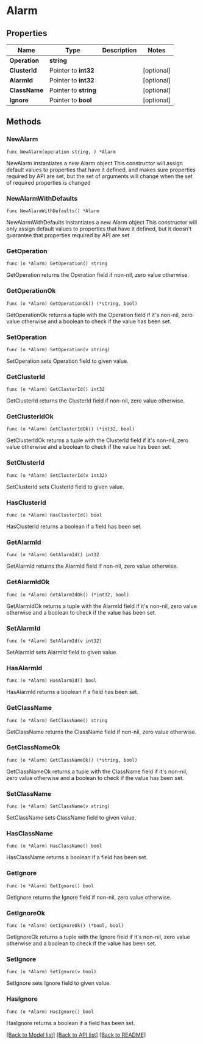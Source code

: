 # Alarm

## Properties

Name | Type | Description | Notes
------------ | ------------- | ------------- | -------------
**Operation** | **string** |  | 
**ClusterId** | Pointer to **int32** |  | [optional] 
**AlarmId** | Pointer to **int32** |  | [optional] 
**ClassName** | Pointer to **string** |  | [optional] 
**Ignore** | Pointer to **bool** |  | [optional] 

## Methods

### NewAlarm

`func NewAlarm(operation string, ) *Alarm`

NewAlarm instantiates a new Alarm object
This constructor will assign default values to properties that have it defined,
and makes sure properties required by API are set, but the set of arguments
will change when the set of required properties is changed

### NewAlarmWithDefaults

`func NewAlarmWithDefaults() *Alarm`

NewAlarmWithDefaults instantiates a new Alarm object
This constructor will only assign default values to properties that have it defined,
but it doesn't guarantee that properties required by API are set

### GetOperation

`func (o *Alarm) GetOperation() string`

GetOperation returns the Operation field if non-nil, zero value otherwise.

### GetOperationOk

`func (o *Alarm) GetOperationOk() (*string, bool)`

GetOperationOk returns a tuple with the Operation field if it's non-nil, zero value otherwise
and a boolean to check if the value has been set.

### SetOperation

`func (o *Alarm) SetOperation(v string)`

SetOperation sets Operation field to given value.


### GetClusterId

`func (o *Alarm) GetClusterId() int32`

GetClusterId returns the ClusterId field if non-nil, zero value otherwise.

### GetClusterIdOk

`func (o *Alarm) GetClusterIdOk() (*int32, bool)`

GetClusterIdOk returns a tuple with the ClusterId field if it's non-nil, zero value otherwise
and a boolean to check if the value has been set.

### SetClusterId

`func (o *Alarm) SetClusterId(v int32)`

SetClusterId sets ClusterId field to given value.

### HasClusterId

`func (o *Alarm) HasClusterId() bool`

HasClusterId returns a boolean if a field has been set.

### GetAlarmId

`func (o *Alarm) GetAlarmId() int32`

GetAlarmId returns the AlarmId field if non-nil, zero value otherwise.

### GetAlarmIdOk

`func (o *Alarm) GetAlarmIdOk() (*int32, bool)`

GetAlarmIdOk returns a tuple with the AlarmId field if it's non-nil, zero value otherwise
and a boolean to check if the value has been set.

### SetAlarmId

`func (o *Alarm) SetAlarmId(v int32)`

SetAlarmId sets AlarmId field to given value.

### HasAlarmId

`func (o *Alarm) HasAlarmId() bool`

HasAlarmId returns a boolean if a field has been set.

### GetClassName

`func (o *Alarm) GetClassName() string`

GetClassName returns the ClassName field if non-nil, zero value otherwise.

### GetClassNameOk

`func (o *Alarm) GetClassNameOk() (*string, bool)`

GetClassNameOk returns a tuple with the ClassName field if it's non-nil, zero value otherwise
and a boolean to check if the value has been set.

### SetClassName

`func (o *Alarm) SetClassName(v string)`

SetClassName sets ClassName field to given value.

### HasClassName

`func (o *Alarm) HasClassName() bool`

HasClassName returns a boolean if a field has been set.

### GetIgnore

`func (o *Alarm) GetIgnore() bool`

GetIgnore returns the Ignore field if non-nil, zero value otherwise.

### GetIgnoreOk

`func (o *Alarm) GetIgnoreOk() (*bool, bool)`

GetIgnoreOk returns a tuple with the Ignore field if it's non-nil, zero value otherwise
and a boolean to check if the value has been set.

### SetIgnore

`func (o *Alarm) SetIgnore(v bool)`

SetIgnore sets Ignore field to given value.

### HasIgnore

`func (o *Alarm) HasIgnore() bool`

HasIgnore returns a boolean if a field has been set.


[[Back to Model list]](../README.md#documentation-for-models) [[Back to API list]](../README.md#documentation-for-api-endpoints) [[Back to README]](../README.md)


